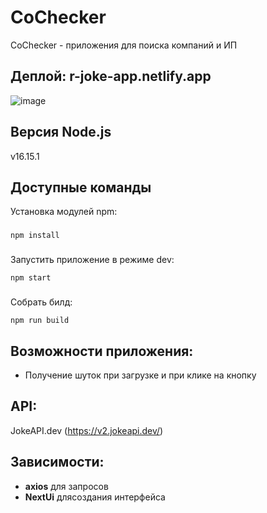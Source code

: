 # CoChecker


CoChecker - приложения для поиска компаний и ИП
## Деплой: r-joke-app.netlify.app
![image](https://github.com/ravgusha/company-checker/assets/62184992/bb2f55a7-e2cd-4601-be6a-fb41a3f258e0)
## Версия Node.js
v16.15.1
## Доступные команды
Установка модулей npm:
### 
```
npm install
```
### 
Запустить приложение в режиме dev:
```
npm start
```
### 
Собрать билд:
```
npm run build
```

## Возможности приложения: 

- Получение шуток при загрузке и при клике на кнопку

## API:
JokeAPI.dev (https://v2.jokeapi.dev/)

## Зависимости: 
- **axios** для запросов
- **NextUi** длясоздания интерфейса
